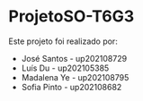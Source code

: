 # ProjetoSO-T6G3

Este projeto foi realizado por:
  
  - José Santos - up202108729
  - Luís Du - up202105385
  - Madalena Ye - up202108795
  - Sofia Pinto - up202108682
